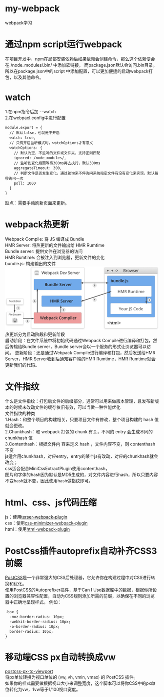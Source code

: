 # my-webpack
webpack学习

# 通过npm script运行webpack
在项目开发中，npm在局部安装依赖后如果依赖会创建命令，那么这个依赖便会在./node_modules/.bin/ 中添加软链接，
而package.json默认会访问.bin目录。
所以在package.json中的script 中添加配置，可以更加便捷的启动webpack打包，以及其他命令。

# watch
1.在npm指令后加 --watch  
2.在webpacl.config中进行配置  
```
module.export = {
  // 默认false，也就是不开启
  watch: true,
  // 只有开启监听模式时，watchOptions才有意义
  watchOptions: {
    // 默认为空，不监听的文件或文件夹，支持正则匹配
    ignored: /node_modules/,
    // 监听到变化后回等待300ms再去执行，默认300ms
    aggregateTimeout: 300,
    // 判断文件是否发生变化，通过轮询来不停询问系统指定文件有没有变化来实现，默认每秒询问一次
    poll: 1000
  }
}
```
缺点：需要手动刷新页面来更新。

# webpack热更新
Webpack Compile: 将 JS 编译成 Bundle  
HMR Server: 将热更新的⽂件输出给 HMR Rumtime  
Bundle server: 提供⽂件在浏览器的访问  
HMR Rumtime: 会被注⼊到浏览器，更新⽂件的变化  
bundle.js: 构建输出的⽂件  
![热更新流程图](imgs/hot_refresh.png)
热更新分为启动阶段和更新阶段  
启动阶段：在文件系统中将初始代码通过Webpack Compile进行编译和打包，然后传输给Bundle server，Bundle server会以一个服务的形式让浏览器可以访问。
更新阶段：还是通过Webpack Compile进行编译和打包，然后发送给HMR Server，HMR Server收到后通知客户端的HMR Rumtime，HMR Rumtime就会更新我们的代码。

# 文件指纹
什么是文件指纹：打包后文件的后缀部分，通常可以用来做版本管理，且发布新版本的时候未改动文件的缓存依旧有效，可以当做一种性能优化  
文件指纹的种类  
1.Hash：和整个项⽬的构建相关，只要项⽬⽂件有修改，整个项⽬构建的 hash 值就会更改。  
2.Chunkhash：和 webpack 打包的 chunk 有关，不同的 entry 会⽣成不同的 chunkhash 值  
3.Contenthash：根据⽂件内 容来定义 hash ，⽂件内容不变，则 contenthash 不变  
js适合用chunkhash，对应entry，entry的某个js有改动，对应的chunkhash就会改变；  
css适合配合MiniCssExtractPlugin使用contenthash，  
图片和字体的hash因为默认是MD5生成的，对文件内容进行hash，所以只要内容不变hash就不变，因此使用hash做指纹即可。

# html、css、js代码压缩
js：使用[terser-webpack-plugin](https://www.webpackjs.com/plugins/terser-webpack-plugin/#root)  
css：使用[css-minimizer-webpack-plugin](https://www.webpackjs.com/plugins/css-minimizer-webpack-plugin/#root)  
html：使用[html-webpack-plugin](https://www.webpackjs.com/plugins/html-webpack-plugin/)  

# PostCss插件autoprefix自动补齐CSS3前缀
[PostCSS](https://www.webpackjs.com/loaders/postcss-loader/)是一个非常强大的CSS后处理器，它允许你在构建过程中对CSS进行转换和优化。  
使用PostCSS的Autoprefixer插件，基于Can I Use数据库中的数据，根据你所设置的浏览器兼容性配置，自动为CSS规则添加所需的前缀，以确保在不同的浏览器中正确地呈现样式。
例如：
```
.box {
  -moz-border-radius: 10px;
  -webkit-border-radius: 10px;
  -o-border-radius: 10px;
  border-radius: 10px;
}
```  

# 移动端CSS px自动转换成vw
[postcss-px-to-viewport](https://github.com/evrone/postcss-px-to-viewport/blob/master/README_CN.md#postcss-px-to-viewport)  
将px单位转换为视口单位的 (vw, vh, vmin, vmax) 的 PostCSS 插件。  
如果你的样式需要做根据视口大小来调整宽度，这个脚本可以将你CSS中的px单位转化为vw，1vw等于1/100视口宽度。  